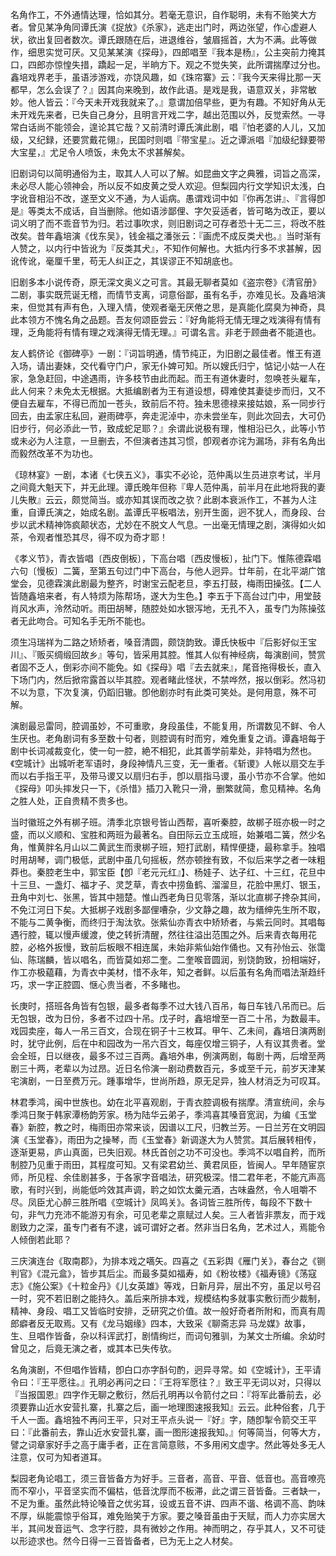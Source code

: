 <!-- { "loadSidebar": true } -->
名角作工，不外通情达理，恰如其分。若毫无意识，自作聪明，未有不贻笑大方者。曾见某净角同谭氏演《捉放》《杀家》，逃走出门时，两边张望，作心虚避人状，欲出复回者数次。谭氏跟随在后，进退维谷，皱眉摇首，大为不满。此等做作，细思实觉可厌。又见某某演《探母》，四郎唱至『我本是杨』，公主突前力掩其口，四郎亦惊惶失措，蹻起一足，半晌方下。观之不觉失笑，此所谓揣摩过分也。鑫培戏界老手，虽语涉游戏，亦饶风趣，如《珠帘寨》云：『我今天来得比那一天都早，怎么会误了？』因其向来晚到，故作此语。是戏是我，语意双关，非常敏妙。他人皆云：『今天未开戏我就来了。』意谓加倍早些，更为有趣。不知好角从无未开戏先来者，已失自己身分，且明言开戏二字，越出范围以外，反觉索然。一寻常白话尚不能领会，遑论其它哉？又前清时谭氏演此剧，唱『怕老婆的人儿，又加级，又纪録，还要赏戴花翎』，民国时则唱『带宝星』。近之谭派唱『加级纪録要带大宝星，』尤足令人喷饭，未免太不求甚解矣。

旧剧词句以简明通俗为主，取其人人可以了解。如昆曲文字之典雅，词旨之高深，未必尽人能心领神会，所以反不如皮黄之受人欢迎。但梨园内行文学知识太浅，白字讹音相沿不改，遂至文义不通，为人诟病。愚谓戏词中如『你再怎讲』、『言得卽是』等类太不成话，自当删除。他如语涉鄙俚、字欠妥适者，皆可略为改正，要以词义明了而不乖音节为归。若过事吹求，则旧剧词之可存者恐十无二三，将改不胜改矣。昔年鑫培演《伐东吴》，钱金福之潘张云：『画虎不成反类犬也。』当时渐有人赞之，以内行中皆讹为『反类其犬』，不知作何解也。大抵内行多不求甚解，因讹传讹，毫厘千里，苟无人纠正之，其误谬正不知胡底也。

旧剧多本小说传奇，原无深文奥义之可言。其最无聊者莫如《盗宗卷》《清官册》二剧，事实既荒诞无稽，而情节支离，词意俗鄙，虽有名手，亦难见长。及鑫培演来，但觉其有声有色，入理入情，使观者毫无厌倦之思，是真能化腐臭为神奇，具此本领方不愧名角之品题。吾友何颂臣尝云：『好角能将无情无理之戏演得有情有理，乏角能将有情有理之戏演得无情无理。』可谓名言。非老于顾曲者不能道也。

友人鹤侪论《御碑亭》一剧：『词旨明通，情节纯正，为旧剧之最佳者。惟王有道入场，请出妻妹，交代看守门户，家无仆婢可知。所以嫂氏归宁，惦记小姑一人在家，急急赶回，中途遇雨，许多枝节由此而起。而王有道休妻时，忽唤苍头雇车，此人何来？未免太无根据。大抵编剧者为王有道设想，碍难使其妻徒步而归，又不便自去雇车，不得已而加一苍头，致前后不符。独未思德禄来接姑娘，系一同步行回去，由孟家庄私回，避雨碑亭，奔走泥淖中，亦未尝坐车，则此次回去，大可仍旧步行，何必添此一节，致成蛇足耶？』余谓此说极有理，惟相沿已久，此等小节或未必为人注意，一旦删去，不但演者违其习惯，卽观者亦诧为漏场，非有名角出而毅然改革不为功也。

《琼林宴》一剧，本诸《七侠五义》，事实不必论，范仲禹以生员进京考试，半月之间竟大魁天下，并无此理。谭氏晚年但称『卑人范仲禹，前半月在此地将我的妻儿失散』云云，颇觉简当。或亦知其误而改之欤？此剧本衰派作工，不甚为人注重，自谭氏演之，始成名剧。盖谭氏平板唱法，别开生面，迥不犹人，而身段、台步以武术精神饰疯颠状态，尤妙在不脱文人气息。一出毫无情理之剧，演得如火如茶，令观者惟恐其尽，得不叹为奇才耶！

《孝义节》，青衣皆唱〔西皮倒板〕，下高台唱〔西皮慢板〕，扯门下。惟陈德霖唱六句〔慢板〕二簧，至第五句过门中下高台，与他人迥异。廿年前，在北平湖广馆堂会，见德霖演此剧最为整齐，时谢宝云配老旦，李五打鼓，梅雨田操弦。【二人皆随鑫培来者，有人特烦为陈帮场，遂大为生色。】李五于下高台过门中，用堂鼓肖风水声，泠然动听。雨田胡琴，随腔处如水银泻地，无孔不入，虽专门为陈操弦者无此吻合。可知名手无所不能也。

须生冯瑞祥为二路之矫矫者，嗓音清圆，颇饶韵致。谭氏快板中『后影好似王宝川』、『贩买绸缎回故乡』等句，皆采用其腔。惟其人似有神经病，每演剧间，赞赏者固不乏人，倒彩亦间不能免。如《探母》唱『去去就来』，尾音拖得极长，直入下场门内，然后掀帘露首以毕其腔。观者睹此怪状，不禁哗然，报以倒彩。然冯初不以为意，下次复演，仍蹈旧辙。卽他剧亦时有此类可笑处。是何用意，殊不可解。

演剧最忌雷同，腔调虽妙，不可重歌，身段虽佳，不能复用，所谓数见不鲜、令人生厌也。老角剧词有多至数十句者，则腔调有时而穷，难免重复之诮。谭鑫培每于剧中长词减裁变化，使一句一腔，絶不相犯，此其善学前辈处，非特唱为然也。《空城计》出城听老军语时，身段神情凡三变，无一重者。《斩谡》人帐以扇交左手而以右手指王平，及带马谡又以扇归右手，卽以扇指马谡，虽小节亦不合掌。他如《探母》叩头摔发只一下，《杀惜》插刀入靴只一滑，删繁就简，愈见精神。名角之胜人处，正自贵精不贵多也。

当时徽班之外有梆子班。清季北京银号皆山西帮，喜听秦腔，故梆子班亦极一时之盛，而以义顺和、宝胜和两班为最著名。自田际云立玉成班，始兼唱二簧，然少名角，惟黄胖名月山以二黄武生而隶梆子班，短打武剧，精悍便捷，最称拿手。独唱时用胡琴，调门极低，武剧中虽几句摇板，然亦顿挫有致，不似后来学之者一味粗莽也。秦腔老生中，郭宝臣【卽『老元元红』】、杨娃子、达子红、十三红，花旦中十三旦、一盏灯、福才子、灵芝草，青衣中捞鱼鹤、溜溜旦，花脸中黑灯、银玉，丑角中刘七、张黑，皆其中翘楚。惟山西老角日见零落，渐以北直梆子搀杂其间，不免江河日下矣。大抵梆子戏剧多鄙俚嘈杂，少文静之趣，故为缙绅先生所不取，不能与二黄争衡，而终归于淘汰欤。张紫仙亦青衣中矫矫者，与紫云同时。其唱每遇行腔，辄以慢声缓渡，使之转折清醒，然往往溢出范围之外。后来青衣每用花腔，必格外扳慢，致前后板眼不相连属，未始非紫仙始作俑也。又有孙怡云、张霭仙、陈瑞麟，皆以唱名，而皆莫如郑二奎。二奎喉音圆润，别饶韵致，扮相端好，作工亦极藴藉，为青衣中美材，惜不永年，知之者鲜。以后虽有名角而唱法渐趋纤巧，求一字正腔圆、惬心贵当者，不多睹也。

长庚时，搭班各角皆有包银，最多者每季不过大钱八百吊，每日车钱八吊而已。后无包银，改为日份，多者不过四十吊。戊子时，鑫培增至一百二十吊，为数最丰。戏园卖座，每人一吊三百文，合现在铜子十三枚耳。甲午、乙未间，鑫培日演两剧时，犹守此例，后在中和园改为一吊六百文，每座仅增三铜子，人有议其贵者。堂会全班，日以继夜，最多不过三百两。鑫培外串，例演两剧，每剧十两，后增至两剧三十两，老辈以为过昂。近日名伶演一剧动费数百元，多或至千元，前岁天津某宅演剧，一日至费万元。踵事增华，世尚所趋，原无足异，独人材消乏为可叹耳。

林君季鸿，闽中世族也。幼在北平喜观剧，于青衣腔调极有揣摩。清宣统间，余与季鸿日聚于韩家潭杨韵芳家。杨为陆华云弟子，季鸿喜其嗓音宽润，为编《玉堂春》新腔，教之时，梅雨田亦常来谈，因谱以工尺，归教兰芳。一日兰芳在文明园演《玉堂春》，雨田为之操琴，而《玉堂春》新调遂大为人赞赏。其后展转相传，逐渐更易，庐山真面，已失旧观。林氏首创之功不可没也。季鸿不以唱自矜，而所制腔乃见重于雨田，其程度可知。又有梁君幼兰、黄君凤臣，皆闽人。早年随宦京师，所见程、余佳剧甚多，于各家字音唱法，研究极深。惜二君年老，不能亢声高歌，有时兴到，尚能低吟效其声调，耹之如饮太羹元酒，古味盎然，令人咀嚼不尽。凤臣尤心醉三胜所唱《空城计》凤鸣关》。各词皆三胜所传，每段不下数十句，非气力充沛不能游刃有余，可见老辈之禀赋过人矣。三人者皆非票友，而于戏剧致力之深，虽专门者有不逮，诚可谓好之者。然非当日名角，艺术过人，焉能令人倾倒若此耶？

三庆演连台《取南郡》，为排本戏之嚆矢。四喜之《五彩舆《雁门关》，春台之《铡判官》《混元盒》，皆步其后尘。而最多莫如福寿，如《粉妆楼》《福寿镜》《荡寇志》《施公案》《十粒金丹》《儿女英雄》等戏，日新月异，层出不穷，虽足以号召一时，究不若旧剧之能持久。盖后来所排本戏，规模结构多就事实敷衍而少裁制，精神、身段、唱工又皆临时安排，乏研究之价值。故一般好奇者所附和，而真有周郎癖者反无取焉。又有《龙马姻缘》四本，大致采《聊斋志异 马龙媒》故事，生、旦唱作皆备，杂以科诨武打，剧情绚烂，而词句雅驯，为某文士所编。余幼时曾见之，后竟无演之者，或其本已失传欤。

名角演剧，不但唱作皆精，卽白口亦字酙句酌，迥异寻常。如《空城计》，王平请令曰：『王平愿往。』孔明必再问之曰：『王将军愿往？』致王平无词以对，只得以『当报国恩』四字作无聊之敷衍，然后孔明再以令箭付之曰：『将军此番前去，必须要靠山近水安营扎寨，扎寨之后，画一地理图速报我知』云云。此种俗套，几于千人一面。鑫培独不再问王平，只对王平点头说一『好』字，随卽掣令箭交王平曰：『此番前去，靠山近水安营扎寨，画一图形速报我知。』何等简当，何等大方，譬之词章家好手之高于庸手者，正在言简意赅，不多用闲文虚字。然此等处多无人注意，仅可为知者道耳。

梨园老角论唱工，须三音皆备方为好手。三音者，高音、平音、低音也。高音嘹亮而不窄小，平音坚实而不偏枯，低音沈厚而不板滞，此之谓三音皆备。三者缺一，不足为重。虽然此特论嗓音之优劣耳，设或五音不讲、四声不谐、格调不高、韵味不厚，纵能震惊乎俗耳，难免贻笑于方家。要之嗓音虽由于天赋，而人力亦实居大半，其间发音运气、念字行腔，具有微妙之作用。神而明之，存乎其人，又不可徒以形迹求也。然今日得一三音皆备者，已为无上之人材矣。

